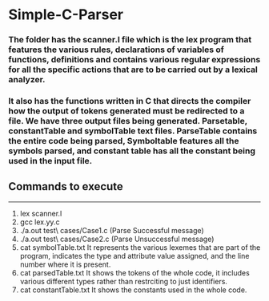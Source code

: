 # Simple-C-Parser

### The folder has the scanner.l file which is the lex program that features the various rules, declarations of variables of functions, definitions and contains various regular expressions for all the specific actions that are to be carried out by a lexical analyzer. 

### It also has the functions written in C that directs the compiler how the output of tokens generated must be redirected to a file. We have three output files being generated. Parsetable, constantTable and symbolTable text files. ParseTable contains the entire code being parsed, Symboltable features all the symbols parsed, and constant table has all the constant being used in the input file.


## Commands to execute
------------------------
1. lex scanner.l
2. gcc lex.yy.c
3. ./a.out test\ cases/Case1.c (Parse Successful message)
4. ./a.out test\ cases/Case2.c (Parse Unsuccessful message)
5. cat symbolTable.txt 
	       It represents the various lexemes that are part of the program, indicates the type and attribute value assigned, and the line number where it is present.
6. cat parsedTable.txt
         It shows the tokens of the whole code, it includes various different types rather than restrciting to just identifiers.
7. cat constantTable.txt
         It shows the constants used in the whole code.
